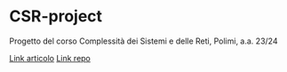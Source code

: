# CSR-project
 Progetto del corso Complessità dei Sistemi e delle Reti, Polimi, a.a. 23/24

[Link articolo](https://www.nature.com/articles/srep19668)
[Link repo](https://github.com/ikivimak/RSP-betweenness)
